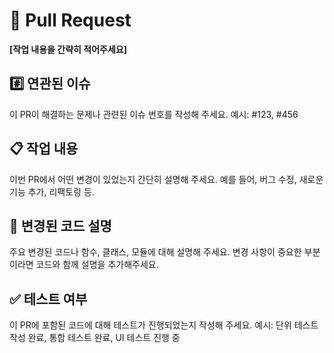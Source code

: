 # 🚀 Pull Request

**[작업 내용을 간략히 적어주세요]**

## #️⃣ 연관된 이슈

이 PR이 해결하는 문제나 관련된 이슈 번호를 작성해 주세요. 예시: #123, #456

## 📋 작업 내용

이번 PR에서 어떤 변경이 있었는지 간단히 설명해 주세요.
예를 들어, 버그 수정, 새로운 기능 추가, 리팩토링 등.

## 🔧 변경된 코드 설명

주요 변경된 코드나 함수, 클래스, 모듈에 대해 설명해 주세요. 변경 사항이 중요한 부분이라면 코드와 함께 설명을 추가해주세요.

## ✅ 테스트 여부

이 PR에 포함된 코드에 대해 테스트가 진행되었는지 작성해 주세요.
예시: 단위 테스트 작성 완료, 통합 테스트 완료, UI 테스트 진행 중
